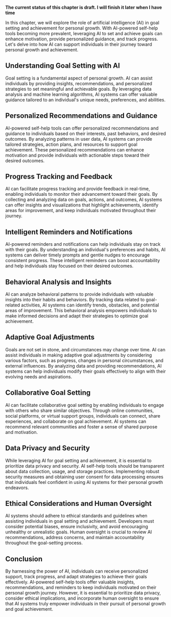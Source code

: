 **The current status of this chapter is draft. I will finish it later when I have time**

In this chapter, we will explore the role of artificial intelligence (AI) in goal setting and achievement for personal growth. With AI-powered self-help tools becoming more prevalent, leveraging AI to set and achieve goals can enhance motivation, provide personalized guidance, and track progress. Let's delve into how AI can support individuals in their journey toward personal growth and achievement.

**Understanding Goal Setting with AI**
--------------------------------------

Goal setting is a fundamental aspect of personal growth. AI can assist individuals by providing insights, recommendations, and personalized strategies to set meaningful and achievable goals. By leveraging data analysis and machine learning algorithms, AI systems can offer valuable guidance tailored to an individual's unique needs, preferences, and abilities.

**Personalized Recommendations and Guidance**
---------------------------------------------

AI-powered self-help tools can offer personalized recommendations and guidance to individuals based on their interests, past behaviors, and desired outcomes. By analyzing patterns in user data, AI systems can provide tailored strategies, action plans, and resources to support goal achievement. These personalized recommendations can enhance motivation and provide individuals with actionable steps toward their desired outcomes.

**Progress Tracking and Feedback**
----------------------------------

AI can facilitate progress tracking and provide feedback in real-time, enabling individuals to monitor their advancement toward their goals. By collecting and analyzing data on goals, actions, and outcomes, AI systems can offer insights and visualizations that highlight achievements, identify areas for improvement, and keep individuals motivated throughout their journey.

**Intelligent Reminders and Notifications**
-------------------------------------------

AI-powered reminders and notifications can help individuals stay on track with their goals. By understanding an individual's preferences and habits, AI systems can deliver timely prompts and gentle nudges to encourage consistent progress. These intelligent reminders can boost accountability and help individuals stay focused on their desired outcomes.

**Behavioral Analysis and Insights**
------------------------------------

AI can analyze behavioral patterns to provide individuals with valuable insights into their habits and behaviors. By tracking data related to goal-related activities, AI systems can identify trends, obstacles, and potential areas of improvement. This behavioral analysis empowers individuals to make informed decisions and adapt their strategies to optimize goal achievement.

**Adaptive Goal Adjustments**
-----------------------------

Goals are not set in stone, and circumstances may change over time. AI can assist individuals in making adaptive goal adjustments by considering various factors, such as progress, changes in personal circumstances, and external influences. By analyzing data and providing recommendations, AI systems can help individuals modify their goals effectively to align with their evolving needs and aspirations.

**Collaborative Goal Setting**
------------------------------

AI can facilitate collaborative goal setting by enabling individuals to engage with others who share similar objectives. Through online communities, social platforms, or virtual support groups, individuals can connect, share experiences, and collaborate on goal achievement. AI systems can recommend relevant communities and foster a sense of shared purpose and motivation.

**Data Privacy and Security**
-----------------------------

While leveraging AI for goal setting and achievement, it is essential to prioritize data privacy and security. AI self-help tools should be transparent about data collection, usage, and storage practices. Implementing robust security measures and obtaining user consent for data processing ensures that individuals feel confident in using AI systems for their personal growth endeavors.

**Ethical Considerations and Human Oversight**
----------------------------------------------

AI systems should adhere to ethical standards and guidelines when assisting individuals in goal setting and achievement. Developers must consider potential biases, ensure inclusivity, and avoid encouraging unhealthy or unrealistic goals. Human oversight is crucial to review AI recommendations, address concerns, and maintain accountability throughout the goal-setting process.

**Conclusion**
--------------

By harnessing the power of AI, individuals can receive personalized support, track progress, and adapt strategies to achieve their goals effectively. AI-powered self-help tools offer valuable insights, recommendations, and reminders to keep individuals motivated on their personal growth journey. However, it is essential to prioritize data privacy, consider ethical implications, and incorporate human oversight to ensure that AI systems truly empower individuals in their pursuit of personal growth and goal achievement.
